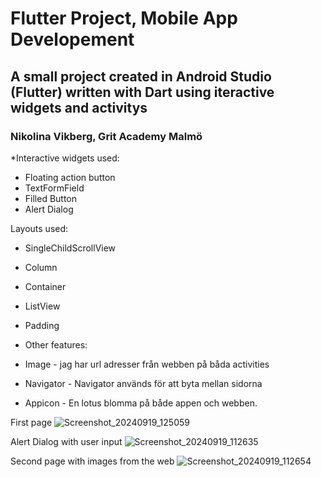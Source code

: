 # Flutter Project, Mobile App Developement

## A small project created in Android Studio (Flutter) written with Dart using iteractive widgets and activitys

### Nikolina Vikberg, Grit Academy Malmö

*Interactive widgets used:
- Floating action button
- TextFormField
- Filled Button
- Alert Dialog

Layouts used: 
- SingleChildScrollView
- Column
-  Container
- ListView
- Padding

- Other features:
- Image - jag har url adresser från webben på båda activities
- Navigator - Navigator används för att byta mellan sidorna
- Appicon - En lotus blomma på både appen och webben.


First page
![Screenshot_20240919_125059](https://github.com/user-attachments/assets/ffeb3e1a-72c6-4a0d-8d55-056cb4d17012)


Alert Dialog with user input
![Screenshot_20240919_112635](https://github.com/user-attachments/assets/a315eb17-a516-4d69-9121-53be06429abc)



Second page with images from the web
![Screenshot_20240919_112654](https://github.com/user-attachments/assets/c6c96e7d-f179-445d-8124-8b819d08295c)
